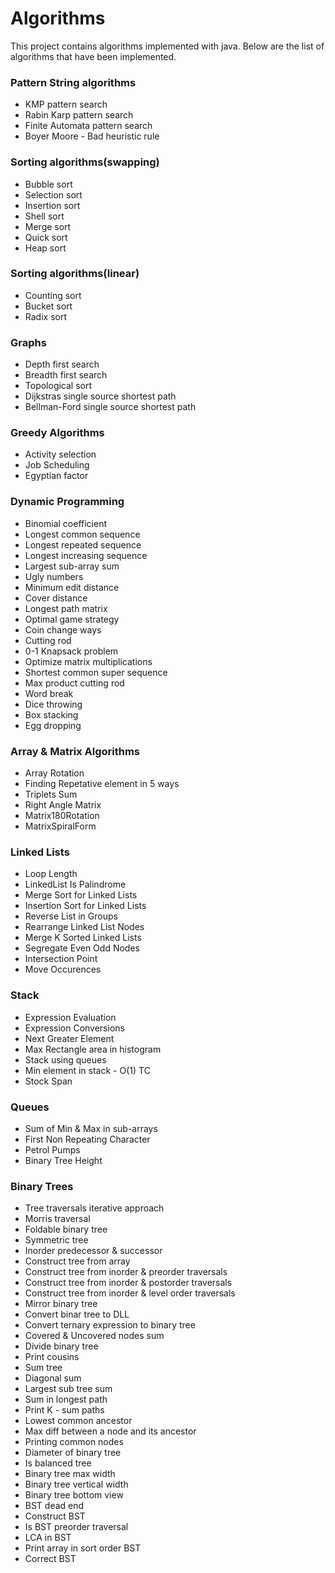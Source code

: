 # Algorithms
<p>This project contains algorithms implemented with java. Below are the list of algorithms that have been implemented.</p>
<h3>Pattern String algorithms</h3>
<ul>
	<li>KMP pattern search</li>
	<li>Rabin Karp pattern search</li>
	<li>Finite Automata pattern search</li>
	<li>Boyer Moore - Bad heuristic rule</li>
</ul>
<h3>Sorting algorithms(swapping)</h3>
<ul>
	<li>Bubble sort</li>
	<li>Selection sort</li>
	<li>Insertion sort</li>
	<li>Shell sort</li>
	<li>Merge sort</li>
	<li>Quick sort</li>
	<li>Heap sort</li>
</ul>
<h3>Sorting algorithms(linear)</h3>
<ul>
	<li>Counting sort</li>
	<li>Bucket sort</li>
	<li>Radix sort</li>
</ul>
<h3>Graphs</h3>
<ul>
	<li>Depth first search</li>
	<li>Breadth first search</li>
	<li>Topological sort</li>
	<li>Dijkstras single source shortest path</li>
	<li>Bellman-Ford single source shortest path</li>
</ul>
<h3>Greedy Algorithms</h3>
<ul>
	<li>Activity selection</li>
	<li>Job Scheduling</li>
	<li>Egyptian factor</li>
</ul>
<h3>Dynamic Programming</h3>
<ul>
	<li>Binomial coefficient</li>
	<li>Longest common sequence</li>
	<li>Longest repeated sequence</li>
	<li>Longest increasing sequence</li>
	<li>Largest sub-array sum</li>
	<li>Ugly numbers</li>
	<li>Minimum edit distance</li>
	<li>Cover distance</li>
	<li>Longest path matrix</li>
	<li>Optimal game strategy</li>
	<li>Coin change ways</li>
	<li>Cutting rod</li>
	<li>0-1 Knapsack problem</li>
	<li>Optimize matrix multiplications</li>
	<li>Shortest common super sequence</li>
	<li>Max product cutting rod</li>
	<li>Word break</li>
	<li>Dice throwing</li>
	<li>Box stacking</li>
	<li>Egg dropping</li>
</ul>
<h3>Array & Matrix Algorithms</h3>
<ul>
	<li>Array Rotation</li>
	<li>Finding Repetative element in 5 ways</li>
	<li>Triplets Sum</li>
	<li>Right Angle Matrix</li>
	<li>Matrix180Rotation</li>
	<li>MatrixSpiralForm</li>
</ul>
<h3>Linked Lists</h3>
<ul>
	<li>Loop Length</li>
	<li>LinkedList Is Palindrome</li>
	<li>Merge Sort for Linked Lists</li>
	<li>Insertion Sort for Linked Lists</li>
	<li>Reverse List in Groups</li>
	<li>Rearrange Linked List Nodes</li>
	<li>Merge K Sorted Linked Lists</li>
	<li>Segregate Even Odd Nodes</li>
	<li>Intersection Point</li>
	<li>Move Occurences</li>
</ul>
<h3>Stack</h3>
<ul>
	<li>Expression Evaluation</li>
	<li>Expression Conversions</li>
	<li>Next Greater Element</li>
	<li>Max Rectangle area in histogram</li>
	<li>Stack using queues</li>
	<li>Min element in stack - O(1) TC</li>
	<li>Stock Span</li>
</ul>
<h3>Queues</h3>
<ul>
	<li>Sum of Min & Max in sub-arrays</li>
	<li>First Non Repeating Character</li>
	<li>Petrol Pumps</li>
	<li>Binary Tree Height</li>
</ul>
<h3>Binary Trees</h3>
<ul>
	<li>Tree traversals iterative approach</li>
	<li>Morris traversal</li>
	<li>Foldable binary tree</li>
	<li>Symmetric tree</li>
	<li>Inorder predecessor & successor</li>
	<li>Construct tree from array</li>
	<li>Construct tree from inorder & preorder traversals</li>
	<li>Construct tree from inorder & postorder traversals</li>
	<li>Construct tree from inorder & level order traversals</li>
	<li>Mirror binary tree</li>
	<li>Convert binar tree to DLL</li>
	<li>Convert ternary expression to binary tree</li>
	<li>Covered & Uncovered nodes sum</li>
	<li>Divide binary tree</li>
	<li>Print cousins</li>
	<li>Sum tree</li>
	<li>Diagonal sum</li>
	<li>Largest sub tree sum</li>
	<li>Sum in longest path</li>
	<li>Print K - sum paths</li>
	<li>Lowest common ancestor</li>
	<li>Max diff between a node and its ancestor</li>
	<li>Printing common nodes</li>
	<li>Diameter of binary tree</li>
	<li>Is balanced tree</li>
	<li>Binary tree max width</li>
	<li>Binary tree vertical width</li>
	<li>Binary tree bottom view</li>
	<li>BST dead end</li>
	<li>Construct BST</li>
	<li>Is BST preorder traversal</li>
	<li>LCA in BST</li>
	<li>Print array in sort order BST</li>
	<li>Correct BST</li>
</ul>
